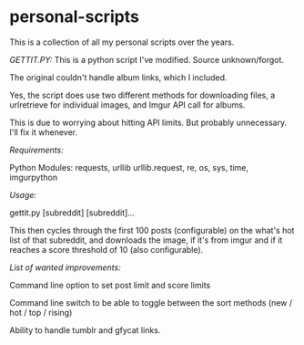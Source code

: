 # personal-scripts
This is a collection of all my personal scripts over the years.

_GETTIT.PY:_
This is a python script I've modified. Source unknown/forgot.

The original couldn't handle album links, which I included. 

Yes, the script does use two different methods for downloading files, a urlretrieve for individual images, and Imgur API call for albums.

This is due to worrying about hitting API limits. But probably unnecessary. I'll fix it whenever.

_Requirements:_

Python Modules: requests, urllib urllib.request, re, os, sys, time, imgurpython

_Usage:_

gettit.py [subreddit] [subreddit]...

This then cycles through the first 100 posts (configurable) on the what's hot list of that subreddit, and downloads the image, if it's from imgur and if it reaches a score threshold of 10 (also configurable).

_List of wanted improvements:_

Command line option to set post limit and score limits

Command line switch to be able to toggle between the sort methods (new / hot / top / rising)

Ability to handle tumblr and gfycat links.
